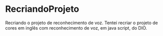 # RecriandoProjeto
 Recriando o projeto de reconhecimento de voz.
Tentei recriar o projeto de cores em inglês com reconhecimento de voz, em java script, do DIO.
